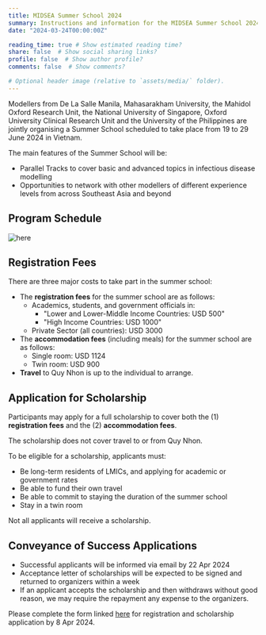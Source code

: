 ```yaml
---
title: MIDSEA Summer School 2024
summary: Instructions and information for the MIDSEA Summer School 2024.
date: "2024-03-24T00:00:00Z"

reading_time: true # Show estimated reading time?
share: false  # Show social sharing links?
profile: false  # Show author profile?
comments: false  # Show comments?

# Optional header image (relative to `assets/media/` folder).
---
```

Modellers from De La Salle Manila, Mahasarakham University, the Mahidol Oxford Research Unit, the National University of Singapore, Oxford University Clinical Research Unit and the University of the Philippines are jointly organising a Summer School scheduled to take place from 19 to 29 June 2024 in Vietnam. 

The main features of the Summer School will be:
- Parallel Tracks to cover basic and advanced topics in infectious disease modelling
- Opportunities to network with other modellers of different experience levels from across Southeast Asia and beyond 

## Program Schedule
![here](ps.jpeg "Summer School 2024 program schedule.")

## Registration Fees

There are three major costs to take part in the summer school:
+ The **registration fees** for the summer school are as follows:
  - Academics, students, and government officials in:
    - "Lower and Lower-Middle Income Countries: USD 500"
    - "High Income Countries: USD 1000"
  - Private Sector (all countries): USD 3000
+ The **accommodation fees** (including meals) for the summer school are as follows:
  - Single room: USD 1124 
  - Twin room: USD 900 
+ **Travel** to Quy Nhon is up to the individual to arrange. 


## Application for Scholarship
Participants may apply for a full scholarship to cover both the (1) **registration fees** and the (2) **accommodation fees**.

The scholarship does not cover travel to or from Quy Nhon. 

To be eligible for a scholarship, applicants must:
- Be long-term residents of LMICs, and applying for academic or government rates
- Be able to fund their own travel 
- Be able to commit to staying the duration of the summer school
- Stay in a twin room
  
Not all applicants will receive a scholarship.

## Conveyance of Success Applications

- Successful applicants will be informed via email by 22 Apr 2024
- Acceptance letter of scholarships will be expected to be signed and returned to organizers within a week
- If an applicant accepts the scholarship and then withdraws without good reason, we may require the repayment any expense to the organizers.


Please complete the form linked [here](https://nus.syd1.qualtrics.com/jfe/form/SV_cC2bX1hCalVMPeS) for registration and scholarship application by 8 Apr 2024.

